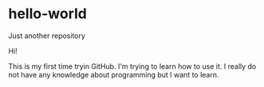 # hello-world
Just another repository

Hi!

This is my first time tryin GitHub. I'm trying to learn how to use it. 
I really do not have any knowledge about programming but I want to learn.
